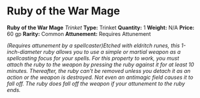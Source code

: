 # Ruby of the War Mage

**Ruby of the War Mage**
_Trinket_
**Type:** Trinket
**Quantity:** 1
**Weight:** N/A
**Price:** 60 gp
**Rarity:** Common
**Attunement:** Requires Attunement

*<div class="item-attunement"><i>(Requires attunement by a spellcaster)</i>Etched with eldritch runes, this 1-inch-diameter ruby allows you to use a simple or martial weapon as a spellcasting focus for your spells. For this property to work, you must attach the ruby to the weapon by pressing the ruby against it for at least 10 minutes. Thereafter, the ruby can’t be removed unless you detach it as an action or the weapon is destroyed. Not even an <span class="Serif-Character-Style_Italic-Serif">antimagic field </span>causes it to fall off. The ruby does fall off the weapon if your attunement to the <span class="No-Break">ruby ends.</span>*